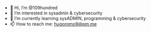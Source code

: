 - 👋 Hi, I’m @109hundred
- 👀 I’m interested in sysadmin & cybersecurity
- 🌱 I’m currently learning sysADMIN, programming & cybersecurity
- 📫 How to reach me: hugoromo9@pm.me
